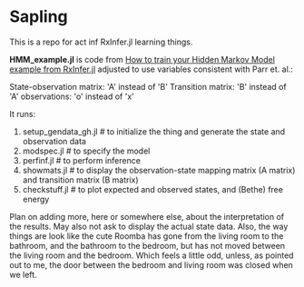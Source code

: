 # Sapling
This is a repo for act inf RxInfer.jl learning things.

**HMM_example.jl** is code from [How to train your Hidden Markov Model example from RxInfer.jl](https://reactivebayes.github.io/RxInfer.jl/stable/examples/basic_examples/Hidden%20Markov%20Model/) adjusted to use variables consistent with Parr et. al.:

State-observation matrix: 'A' instead of 'B'
Transition matrix: 'B' instead of 'A'
observations: 'o' instead of 'x'

It runs:

1. setup_gendata_gh.jl # to initialize the thing and generate the state and observation data
2. modspec.jl # to specify the model
3. perfinf.jl # to perform inference
4. showmats.jl # to display the observation-state mapping matrix (A matrix) and transition matrix (B matrix)
5. checkstuff.jl # to plot expected and observed states, and (Bethe) free energy

Plan on adding more, here or somewhere else, about the interpretation of the results. May also not ask to display the actual state data. Also, the way things are look like the cute Roomba has gone from the living room to the bathroom, and the bathroom to the bedroom, but has not moved between the living room and the bedroom. Which feels a little odd, unless, as pointed out to me, the door between the bedroom and living room was closed when we left.

